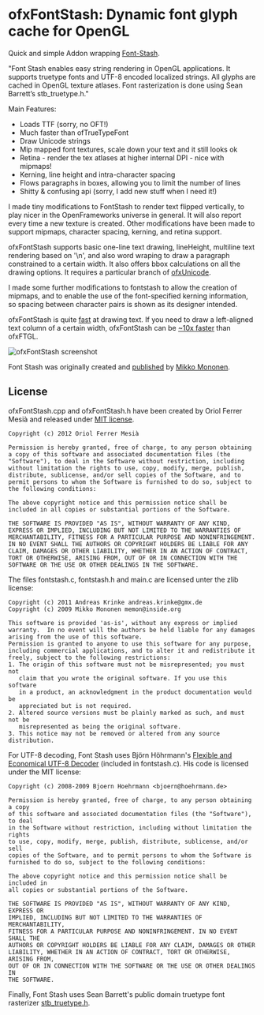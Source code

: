 # ofxFontStash: Dynamic font glyph cache for OpenGL

Quick and simple Addon wrapping [Font-Stash](https://github.com/akrinke/Font-Stash). 

"Font Stash enables easy string rendering in OpenGL applications. It supports truetype fonts and UTF-8 encoded localized strings. All glyphs are cached in OpenGL texture atlases. Font rasterization is done using Sean Barrett’s stb_truetype.h."

Main Features:

* Loads TTF (sorry, no OFT!)
* Much faster than ofTrueTypeFont
* Draw Unicode strings
* Mip mapped font textures, scale down your text and it still looks ok
* Retina - render the tex atlases at higher internal DPI - nice with mipmaps!
* Kerning, line height and intra-character spacing
* Flows paragraphs in boxes, allowing you to limit the number of lines
* Shitty & confusing api (sorry, I add new stuff when I need it!)

I made tiny modifications to FontStash to render text flipped vertically, to play nicer in the OpenFrameworks universe in general. It will also report every time a new texture is created. Other modifications have been made to support mipmaps, character spacing, kerning, and retina support.

ofxFontStash supports basic one-line text drawing, lineHeight, multiline text rendering based on '\n', and also word wraping to draw a paragraph constrained to a certain width. It also offers bbox calculations on all the drawing options. It requires a particular branch of [ofxUnicode](https://github.com/local-projects/ofxUnicode/tree/ofxFontStash).

I made some further modifications to fontstash to allow the creation of mipmaps, and to enable the use of the font-specified kerning information, so spacing between character pairs is shown as its designer intended.

ofxFontStash is quite [fast](http://www.flickr.com/photos/armadillu/7268071284/sizes/o/in/photostream/) at drawing text. If you need to draw a left-aligned text column of a certain width, ofxFontStash can be [~10x faster](http://www.flickr.com/photos/armadillu/9574047566/sizes/o/in/photostream/) than ofxFTGL.

![ofxFontStash screenshot](http://farm8.staticflickr.com/7421/9573999560_aa8c876d15_o.png)

Font Stash was originally created and [published](http://digestingduck.blogspot.com/2009/08/font-stash.html) by [Mikko Mononen](http://digestingduck.blogspot.com).

## License

ofxFontStash.cpp and ofxFontStash.h have been created by Oriol Ferrer Mesià and released under [MIT license](http://www.opensource.org/licenses/mit-license.php).

	Copyright (c) 2012 Oriol Ferrer Mesià
	
	Permission is hereby granted, free of charge, to any person obtaining a copy of this software and associated documentation files (the "Software"), to deal in the Software without restriction, including without limitation the rights to use, copy, modify, merge, publish, distribute, sublicense, and/or sell copies of the Software, and to permit persons to whom the Software is furnished to do so, subject to the following conditions:
	
	The above copyright notice and this permission notice shall be included in all copies or substantial portions of the Software.
	
	THE SOFTWARE IS PROVIDED "AS IS", WITHOUT WARRANTY OF ANY KIND, EXPRESS OR IMPLIED, INCLUDING BUT NOT LIMITED TO THE WARRANTIES OF MERCHANTABILITY, FITNESS FOR A PARTICULAR PURPOSE AND NONINFRINGEMENT. IN NO EVENT SHALL THE AUTHORS OR COPYRIGHT HOLDERS BE LIABLE FOR ANY CLAIM, DAMAGES OR OTHER LIABILITY, WHETHER IN AN ACTION OF CONTRACT, TORT OR OTHERWISE, ARISING FROM, OUT OF OR IN CONNECTION WITH THE SOFTWARE OR THE USE OR OTHER DEALINGS IN THE SOFTWARE.

The files fontstash.c, fontstash.h and main.c are licensed unter the zlib license:

    Copyright (c) 2011 Andreas Krinke andreas.krinke@gmx.de
    Copyright (c) 2009 Mikko Mononen memon@inside.org

    This software is provided 'as-is', without any express or implied
    warranty.  In no event will the authors be held liable for any damages
    arising from the use of this software.
    Permission is granted to anyone to use this software for any purpose,
    including commercial applications, and to alter it and redistribute it
    freely, subject to the following restrictions:
    1. The origin of this software must not be misrepresented; you must not
       claim that you wrote the original software. If you use this software
       in a product, an acknowledgment in the product documentation would be
       appreciated but is not required.
    2. Altered source versions must be plainly marked as such, and must not be
       misrepresented as being the original software.
    3. This notice may not be removed or altered from any source distribution.

For UTF-8 decoding, Font Stash uses Björn Höhrmann's [Flexible and Economical UTF-8 Decoder](http://bjoern.hoehrmann.de/utf-8/decoder/dfa/) (included in fontstash.c).
His code is licensed under the MIT license:

    Copyright (c) 2008-2009 Bjoern Hoehrmann <bjoern@hoehrmann.de>

    Permission is hereby granted, free of charge, to any person obtaining a copy
    of this software and associated documentation files (the "Software"), to deal
    in the Software without restriction, including without limitation the rights
    to use, copy, modify, merge, publish, distribute, sublicense, and/or sell
    copies of the Software, and to permit persons to whom the Software is
    furnished to do so, subject to the following conditions:

    The above copyright notice and this permission notice shall be included in
    all copies or substantial portions of the Software.

    THE SOFTWARE IS PROVIDED "AS IS", WITHOUT WARRANTY OF ANY KIND, EXPRESS OR 
    IMPLIED, INCLUDING BUT NOT LIMITED TO THE WARRANTIES OF MERCHANTABILITY, 
    FITNESS FOR A PARTICULAR PURPOSE AND NONINFRINGEMENT. IN NO EVENT SHALL THE 
    AUTHORS OR COPYRIGHT HOLDERS BE LIABLE FOR ANY CLAIM, DAMAGES OR OTHER 
    LIABILITY, WHETHER IN AN ACTION OF CONTRACT, TORT OR OTHERWISE, ARISING FROM, 
    OUT OF OR IN CONNECTION WITH THE SOFTWARE OR THE USE OR OTHER DEALINGS IN 
    THE SOFTWARE.
    
Finally, Font Stash uses Sean Barrett's public domain truetype font rasterizer [stb_truetype.h](http://nothings.org/).

